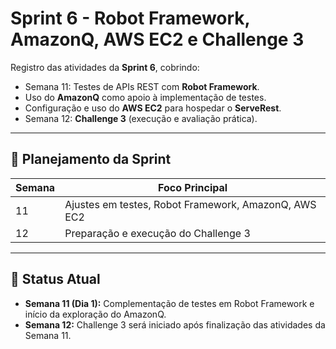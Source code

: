 # Sprint 6 - Robot Framework, AmazonQ, AWS EC2 e Challenge 3

Registro das atividades da **Sprint 6**, cobrindo:
- Semana 11: Testes de APIs REST com **Robot Framework**.
- Uso do **AmazonQ** como apoio à implementação de testes.
- Configuração e uso do **AWS EC2** para hospedar o **ServeRest**.
- Semana 12: **Challenge 3** (execução e avaliação prática).

---

## 📅 Planejamento da Sprint

| Semana  | Foco Principal                                         |
|---------|--------------------------------------------------------|
| 11      | Ajustes em testes, Robot Framework, AmazonQ, AWS EC2   |
| 12      | Preparação e execução do Challenge 3                   |

---

## 📝 Status Atual
- **Semana 11 (Dia 1):** Complementação de testes em Robot Framework e início da exploração do AmazonQ.
- **Semana 12:** Challenge 3 será iniciado após finalização das atividades da Semana 11.

